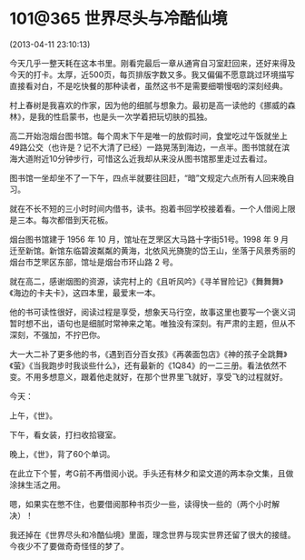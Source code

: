 # 101@365 世界尽头与冷酷仙境


(2013-04-11 23:10:13)









今天几乎一整天耗在这本书里。刚看完最后一章从通宵自习室赶回来，还好来得及今天的打卡。太厚，近500页，每页排版字数又多。我又偏偏不愿意跳过环境描写直接看对白，不是吃快餐的那种读者，虽然这书不是需要细嚼慢咽的深刻经典。





村上春树是我喜欢的作家，因为他的细腻与想象力。最初是高一读他的《挪威的森林》，是我的性启蒙书，也是头一次学着把玩切肤的孤独。





高二开始泡烟台图书馆。每个周末下午是唯一的放假时间，食堂吃过午饭就坐上49路公交（也许是？记不大清了已经）一路晃荡到海边，一点半。图书馆就在滨海大道附近10分钟步行，可惜这么近我却从来没从图书馆那里走过去看过。





图书馆一坐却坐不了一下午，四点半就要往回赶，“暗”文规定六点所有人回来晚自习。





就在不长不短的三小时时间内借书，读书。抱着书回学校接着看。一个人借阅上限是三本。每次都借到天花板。





烟台图书馆建于 1956 年 10 月，馆址在芝罘区大马路十字街51号。1998 年 9 月迁至新馆。新馆东临碧波粼粼的黄海，北依风光旖旎的岱王山，坐落于风景秀丽的烟台市芝罘区东部，馆址是烟台市环山路 2 号。













就在高二，感谢烟图的资源，读完村上的《且听风吟》《寻羊冒险记》《舞舞舞》《海边的卡夫卡》，这四本里，最爱末一本。





他的书可读性很好，阅读过程是享受，想象天马行空，故事这里也要写一个褒义词暂时想不出，语句也是细腻时常神来之笔。唯独没有深刻。有严肃的主题，但从不深刻，不强加，不拧巴你。









大一大二补了更多他的书，《遇到百分百女孩》《再袭面包店》《神的孩子全跳舞》《萤》《当我跑步时我谈些什么》，还有最新的《1Q84》的一二三册。看法依然不变。不用多想意义，跟着他走就好，在那个世界里飞就好，享受飞的过程就好。













今天：





上午，《世》。





下午，看女装，打扫收拾寝室。





晚上，《世》，背了60个单词。









在此立下个誓，考G前不再借阅小说。手头还有林夕和梁文道的两本杂文集，且做涂抹生活之用。





嗯，如果实在憋不住，也要借阅那种书页少一些，读得快一些的（两个小时解决）！









我还掉在《世界尽头和冷酷仙境》里面，理念世界与现实世界还留了很大的接缝。今夜少不了要做奇奇怪怪的梦了。

